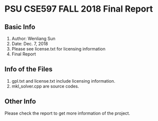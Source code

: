 # PSU CSE597 FALL 2018 Final Report

## Basic Info
1. Author: Wenliang Sun
2. Date: Dec. 7, 2018
3. Please see license.txt for licensing information
4. Final Report 

## Info of the Files
1. gpl.txt and license.txt include licensing information.
2. mkl_solver.cpp are source codes.

## Other Info
Please check the report to get more information of the project.
